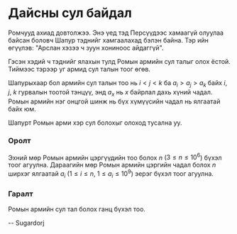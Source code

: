 Дайсны сул байдал
=================
Ромчууд ахиад довтолжээ. Энэ үед тэд Персүүдээс хамаагүй олуулаа байсан боловч Шапур тэднийг хамгаалахад бэлэн байна. Тэр ийн өгүүлэв: "Арслан хэзээ ч зуун хониноос айдаггүй".

Гэсэн хэдий ч тэднийг ялахын тулд Ромын армийн сул талыг олох ёстой. Тиймээс тэрээр уг армид сул талын тоог өгөв.

Шапурыхаар бол армийн сул талын тоо нь $i < j < k$ ба $a_i > a_j > a_k$ байх $i$, $j$, $k$ гурвалын тоотой тэнцүү, энд $a_x$ нь $x$ байрлал дахь хүний чадал. Ромын армийн нэг онцгой шинж нь бүх хүмүүсийн чадал нь ялгаатай байх юм.

Шапурт Ромын арми хэр сул болохыг олоход тусална уу.

### Оролт
Эхний мөр Ромын армийн цэргүүдийн тоо болох $n$ ($3 ≤ n ≤ 10^6$) бүхэл тоог агуулна. Дараагийн мөр Ромын армийн цэргийн чадал болох $n$ ширхэг ялгаатай $a_i$ ($1 ≤ i ≤ n$, $1 ≤ a_i ≤ 10^9$) эерэг бүхэл тоог агуулна.

### Гаралт
Ромын армийн сул тал болох ганц бүхэл тоо.

-- Sugardorj
